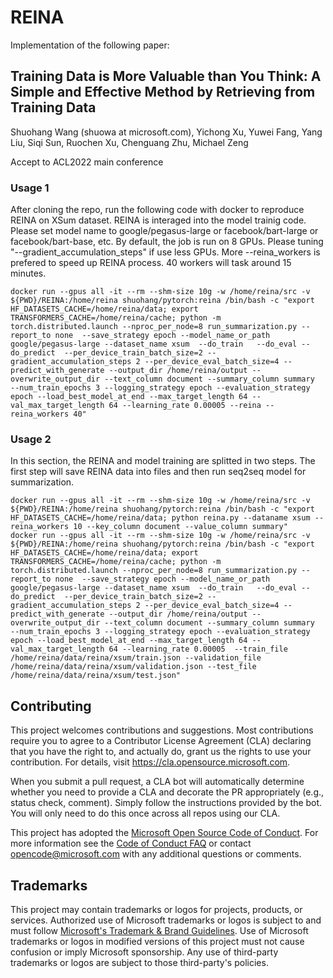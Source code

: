 # REINA
Implementation of the following paper:
## Training Data is More Valuable than You Think: A Simple and Effective Method by Retrieving from Training Data
Shuohang Wang (shuowa at microsoft.com), Yichong Xu, Yuwei Fang, Yang Liu, Siqi Sun, Ruochen Xu, Chenguang Zhu, Michael Zeng



Accept to ACL2022 main conference

### Usage 1
After cloning the repo, run the following code with docker to reproduce REINA on XSum dataset. REINA is interaged into the model trainig code.  Please set model name to google/pegasus-large or facebook/bart-large or facebook/bart-base, etc. By default, the job is run on 8 GPUs. Please tuning "--gradient_accumulation_steps" if use less GPUs. More --reina_workers is prefered to speed up REINA process. 40 workers will task around 15 minutes. 
```
docker run --gpus all -it --rm --shm-size 10g -w /home/reina/src -v ${PWD}/REINA:/home/reina shuohang/pytorch:reina /bin/bash -c "export HF_DATASETS_CACHE=/home/reina/data; export TRANSFORMERS_CACHE=/home/reina/cache; python -m torch.distributed.launch --nproc_per_node=8 run_summarization.py --report_to none  --save_strategy epoch --model_name_or_path google/pegasus-large --dataset_name xsum  --do_train   --do_eval --do_predict  --per_device_train_batch_size=2 --gradient_accumulation_steps 2 --per_device_eval_batch_size=4 --predict_with_generate --output_dir /home/reina/output --overwrite_output_dir --text_column document --summary_column summary  --num_train_epochs 3 --logging_strategy epoch --evaluation_strategy epoch --load_best_model_at_end --max_target_length 64 --val_max_target_length 64 --learning_rate 0.00005 --reina --reina_workers 40"
```

### Usage 2
In this section, the REINA and model training are splitted in two steps. The first step will save REINA data into files and then run seq2seq model for summarization.
```
docker run --gpus all -it --rm --shm-size 10g -w /home/reina/src -v ${PWD}/REINA:/home/reina shuohang/pytorch:reina /bin/bash -c "export HF_DATASETS_CACHE=/home/reina/data; python reina.py --dataname xsum --reina_workers 10 --key_column document --value_column summary"
docker run --gpus all -it --rm --shm-size 10g -w /home/reina/src -v ${PWD}/REINA:/home/reina shuohang/pytorch:reina /bin/bash -c "export HF_DATASETS_CACHE=/home/reina/data; export TRANSFORMERS_CACHE=/home/reina/cache; python -m torch.distributed.launch --nproc_per_node=8 run_summarization.py --report_to none  --save_strategy epoch --model_name_or_path google/pegasus-large --dataset_name xsum  --do_train   --do_eval --do_predict  --per_device_train_batch_size=2 --gradient_accumulation_steps 2 --per_device_eval_batch_size=4 --predict_with_generate --output_dir /home/reina/output --overwrite_output_dir --text_column document --summary_column summary  --num_train_epochs 3 --logging_strategy epoch --evaluation_strategy epoch --load_best_model_at_end --max_target_length 64 --val_max_target_length 64 --learning_rate 0.00005  --train_file /home/reina/data/reina/xsum/train.json --validation_file /home/reina/data/reina/xsum/validation.json --test_file /home/reina/data/reina/xsum/test.json"
```

## Contributing

This project welcomes contributions and suggestions.  Most contributions require you to agree to a
Contributor License Agreement (CLA) declaring that you have the right to, and actually do, grant us
the rights to use your contribution. For details, visit https://cla.opensource.microsoft.com.

When you submit a pull request, a CLA bot will automatically determine whether you need to provide
a CLA and decorate the PR appropriately (e.g., status check, comment). Simply follow the instructions
provided by the bot. You will only need to do this once across all repos using our CLA.

This project has adopted the [Microsoft Open Source Code of Conduct](https://opensource.microsoft.com/codeofconduct/).
For more information see the [Code of Conduct FAQ](https://opensource.microsoft.com/codeofconduct/faq/) or
contact [opencode@microsoft.com](mailto:opencode@microsoft.com) with any additional questions or comments.

## Trademarks

This project may contain trademarks or logos for projects, products, or services. Authorized use of Microsoft 
trademarks or logos is subject to and must follow 
[Microsoft's Trademark & Brand Guidelines](https://www.microsoft.com/en-us/legal/intellectualproperty/trademarks/usage/general).
Use of Microsoft trademarks or logos in modified versions of this project must not cause confusion or imply Microsoft sponsorship.
Any use of third-party trademarks or logos are subject to those third-party's policies.

